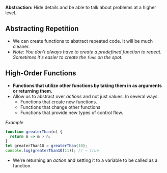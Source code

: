 **Abstraction:** Hide details and be able to talk about problems at a higher level.

## Abstracting Repetition
- We can create functions to abstract repeated code. It will be much cleaner. 
- *Note: You don't always have to create a predefined function to repeat. Sometimes it's easier to create the `func` on the spot.* 

## High-Order Functions
- **Functions that utilize other functions by taking them in as arguments or returning them.** 
- Allow us to abstract over *actions* and not just values. In several ways.
	- Functions that create new functions. 
	- Functions that change other functions 
	- Functions that provide new types of control flow.

*Example*
```javascript 
function greaterThan(n) {
  return m => m > n;
}
let greaterThan10 = greaterThan(10);
console.log(greaterThan10(11)); // → true
```
- We're returning an *action* and setting it to a variable to be called as a function. 